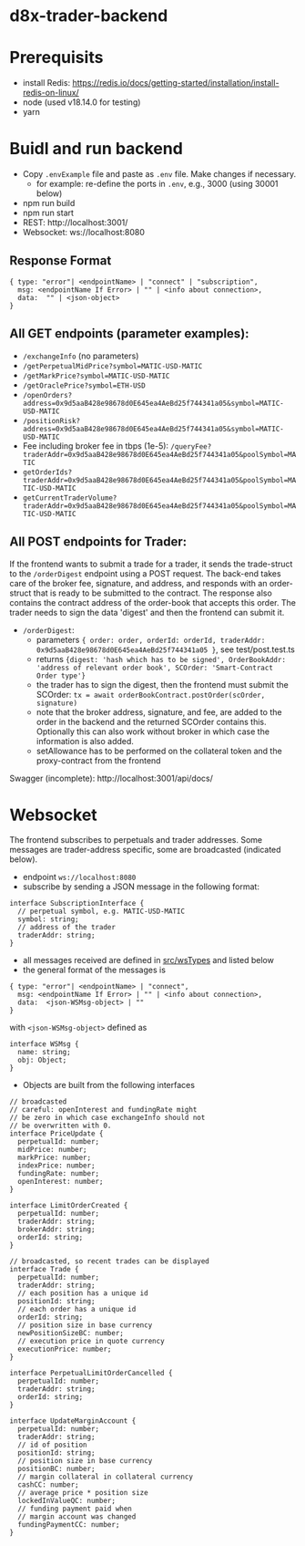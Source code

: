 # d8x-trader-backend

# Prerequisits

- install Redis: https://redis.io/docs/getting-started/installation/install-redis-on-linux/
- node (used v18.14.0 for testing)
- yarn

# Buidl and run backend

- Copy `.envExample` file and paste as `.env` file. Make changes if necessary.
  - for example: re-define the ports in `.env`, e.g., 3000 (using 30001 below)
- npm run build
- npm run start
- REST: http://localhost:3001/
- Websocket: ws://localhost:8080

## Response Format

```
{ type: "error"| <endpointName> | "connect" | "subscription",
  msg: <endpointName If Error> | "" | <info about connection>,
  data:  "" | <json-object>
}
```

## All GET endpoints (parameter examples):

- `/exchangeInfo` (no parameters)
- `/getPerpetualMidPrice?symbol=MATIC-USD-MATIC`
- `/getMarkPrice?symbol=MATIC-USD-MATIC`
- `/getOraclePrice?symbol=ETH-USD`
- `/openOrders?address=0x9d5aaB428e98678d0E645ea4AeBd25f744341a05&symbol=MATIC-USD-MATIC`
- `/positionRisk?address=0x9d5aaB428e98678d0E645ea4AeBd25f744341a05&symbol=MATIC-USD-MATIC`
- Fee including broker fee in tbps (1e-5): `/queryFee?traderAddr=0x9d5aaB428e98678d0E645ea4AeBd25f744341a05&poolSymbol=MATIC`
- `getOrderIds?traderAddr=0x9d5aaB428e98678d0E645ea4AeBd25f744341a05&poolSymbol=MATIC-USD-MATIC`
- `getCurrentTraderVolume?traderAddr=0x9d5aaB428e98678d0E645ea4AeBd25f744341a05&poolSymbol=MATIC-USD-MATIC`

## All POST endpoints for Trader:

If the frontend wants to submit a trade for a trader, it sends the trade-struct
to the `/orderDigest` endpoint using a POST request. The back-end takes care of
the broker fee, signature, and address, and responds with an order-struct that is ready
to be submitted to the contract. The response also contains the contract address of the
order-book that accepts this order. The trader needs to sign the data 'digest' and
then the frontend can submit it.

- `/orderDigest`:
  - parameters `{ order: order, orderId: orderId, traderAddr: 0x9d5aaB428e98678d0E645ea4AeBd25f744341a05 }`, see test/post.test.ts
  - returns `{digest: 'hash which has to be signed', OrderBookAddr: 'address of relevant order book', SCOrder: 'Smart-Contract Order type'}`
  - the trader has to sign the digest, then the frontend must submit the SCOrder:
    `tx = await orderBookContract.postOrder(scOrder, signature)`
  - note that the broker address, signature, and fee, are added to the order in the backend and the returned SCOrder contains this. Optionally this can also work without broker in which case the information is also added.
  - setAllowance has to be performed on the collateral token and the proxy-contract from the frontend

Swagger (incomplete): http://localhost:3001/api/docs/

# Websocket

The frontend subscribes to perpetuals and trader addresses. Some messages
are trader-address specific, some are broadcasted (indicated below).

- endpoint `ws://localhost:8080`
- subscribe by sending a JSON message in the following format:

```
interface SubscriptionInterface {
  // perpetual symbol, e.g. MATIC-USD-MATIC
  symbol: string;
  // address of the trader
  traderAddr: string;
}
```

- all messages received are defined in [src/wsTypes](/src/wsTypes) and listed below
- the general format of the messages is

```
{ type: "error"| <endpointName> | "connect",
  msg: <endpointName If Error> | "" | <info about connection>,
  data:  <json-WSMsg-object> | ""
}
```

with `<json-WSMsg-object>` defined as

```
interface WSMsg {
  name: string;
  obj: Object;
}
```

- Objects are built from the following interfaces

```
// broadcasted
// careful: openInterest and fundingRate might
// be zero in which case exchangeInfo should not
// be overwritten with 0.
interface PriceUpdate {
  perpetualId: number;
  midPrice: number;
  markPrice: number;
  indexPrice: number;
  fundingRate: number;
  openInterest: number;
}
```

```
interface LimitOrderCreated {
  perpetualId: number;
  traderAddr: string;
  brokerAddr: string;
  orderId: string;
}
```

```
// broadcasted, so recent trades can be displayed
interface Trade {
  perpetualId: number;
  traderAddr: string;
  // each position has a unique id
  positionId: string;
  // each order has a unique id
  orderId: string;
  // position size in base currency
  newPositionSizeBC: number;
  // execution price in quote currency
  executionPrice: number;
}
```

```
interface PerpetualLimitOrderCancelled {
  perpetualId: number;
  traderAddr: string;
  orderId: string;
}
```

```
interface UpdateMarginAccount {
  perpetualId: number;
  traderAddr: string;
  // id of position
  positionId: string;
  // position size in base currency
  positionBC: number;
  // margin collateral in collateral currency
  cashCC: number;
  // average price * position size
  lockedInValueQC: number;
  // funding payment paid when
  // margin account was changed
  fundingPaymentCC: number;
}
```
